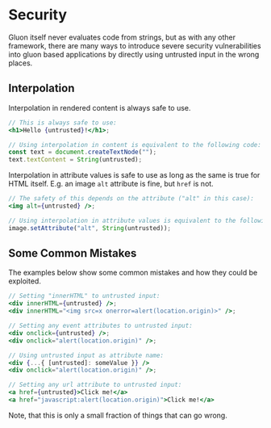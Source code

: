 # Security
Gluon itself never evaluates code from strings, but as with any other framework, there are many ways to introduce severe security vulnerabilities into gluon based applications by directly using untrusted input in the wrong places.

## Interpolation
Interpolation in rendered content is always safe to use.
```jsx
// This is always safe to use:
<h1>Hello {untrusted}!</h1>;

// Using interpolation in content is equivalent to the following code:
const text = document.createTextNode("");
text.textContent = String(untrusted);
```

Interpolation in attribute values is safe to use as long as the same is true for HTML itself. E.g. an image `alt` attribute is fine, but `href` is not.
```jsx
// The safety of this depends on the attribute ("alt" in this case):
<img alt={untrusted} />;

// Using interpolation in attribute values is equivalent to the following code:
image.setAttribute("alt", String(untrusted));
```

## Some Common Mistakes
The examples below show some common mistakes and how they could be exploited.
```jsx
// Setting "innerHTML" to untrusted input:
<div innerHTML={untrusted} />;
<div innerHTML="<img src=x onerror=alert(location.origin)>" />;

// Setting any event attributes to untrusted input:
<div onclick={untrusted} />;
<div onclick="alert(location.origin)" />;

// Using untrusted input as attribute name:
<div {...{ [untrusted]: someValue }} />
<div onclick="alert(location.origin)" />;

// Setting any url attribute to untrusted input:
<a href={untrusted}>Click me!</a>
<a href="javascript:alert(location.origin)">Click me!</a>
```

Note, that this is only a small fraction of things that can go wrong.

